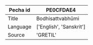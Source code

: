 |Pecha id | PE0CFDAE4
| --- | --- 
|Title | Bodhisattvabhūmi 
|Language | ['English', 'Sanskrit']
|Source | 'GRETIL'